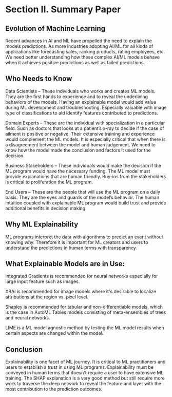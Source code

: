 # Section II. Summary Paper

## Evolution of Machine Learning

Recent advances in AI and ML have propelled the need to explain the models predictions. As more industries adopting AI/ML for all kinds of applications like forecasting sales, ranking products, rating employees, etc. We need better understanding how these complex AI/ML models behave when it achieves positive predictions as well as failed predictions.

## Who Needs to Know

Data Scientists – These individuals who works and creates ML models. They are the first hands to experience and to reveal the underlining behaviors of the models. Having an explainable model would add value during ML development and troubleshooting. Especially valuable with image type of classifications to aid identify features contributed to predictions.

Domain Experts – These are the individual with specialization in a particular field. Such as doctors that looks at a patient’s x-ray to decide if the case of ailment is positive or negative. Their extensive training and experience would complement the ML models. It is especially critical that when there is a disagreement between the model and human judgement. We need to know how the model made the conclusion and factors it used for the decision.

Business Stakeholders – These individuals would make the decision if the ML program would have the necessary funding. The ML model must provide explanations that are human friendly. Buy-ins from the stakeholders is critical to proliferation the ML program.

End Users – These are the people that will use the ML program on a daily basis. They are the eyes and guards of the model’s behavior. The human intuition coupled with explainable ML program would build trust and provide additional benefits in decision making.

## Why ML Explainability

ML programs interpret the data with algorithms to predict an event without knowing why. Therefore it is important for ML creators and users to understand the predictions in human terms with transparency.  

## What Explainable Models are in Use:

Integrated Gradients is recommended for neural networks especially for large input feature such as images. 

XRAI is recommended for image models where it's desirable to localize attributions at the region vs. pixel level. 

Shapley is recommended for tabular and non-differentiable models, which is the case in AutoML Tables models consisting of meta-ensembles of trees and neural networks.

LIME is a ML model agnostic method by testing the ML model results when certain aspects are changed within the model. 

## Conclusion

Explainability is one facet of ML journey. It is critical to ML practitioners and users to establish a trust in using ML programs. Explainability must be conveyed in human terms that doesn't require a user to have extensive ML training. The SHAP explanation is a very good method but still require more work to traverse the deep network to reveal the feature and layer with the most contribution to the prediction outcomes.


